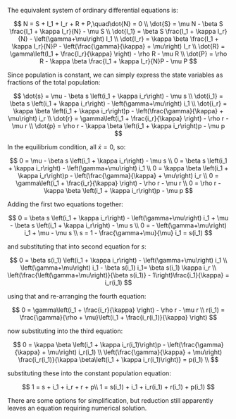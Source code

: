 The equivalent system of ordinary differential equations is:

$$
N = S + I_1 + I_r + R + P,\quad\dot{N} = 0 \\
\dot{S} = \mu N - \beta S \frac{I_1 + \kappa I_r}{N} - \mu S \\
\dot{I_1} = \beta S \frac{I_1 + \kappa I_r}{N} - \left(\gamma+\mu\right) I_1 \\
\dot{I_r} = \kappa \beta \frac{I_1 + \kappa I_r}{N}P - \left(\frac{\gamma}{\kappa}  + \mu\right) I_r \\
\dot{R} = \gamma\left(I_1 + \frac{I_r}{\kappa} \right) - \rho R - \mu R \\
\dot{P} = \rho R - \kappa \beta \frac{I_1 + \kappa I_r}{N}P - \mu P
$$

Since population is constant, we can simply express the state variables as fractions of the total population:

$$
\dot{s} = \mu - \beta s \left(i_1 + \kappa i_r\right) - \mu s \\
\dot{i_1} = \beta s \left(i_1 + \kappa i_r\right) - \left(\gamma+\mu\right) i_1 \\
\dot{i_r} = \kappa \beta \left(i_1 + \kappa i_r\right)p - \left(\frac{\gamma}{\kappa}  + \mu\right) i_r \\
\dot{r} = \gamma\left(i_1 + \frac{i_r}{\kappa} \right) - \rho r - \mu r \\
\dot{p} = \rho r - \kappa \beta \left(i_1 + \kappa i_r\right)p - \mu p
$$

In the equilibrium condition, all $\dot{x}=0$, so:

$$
0 = \mu - \beta s \left(i_1 + \kappa i_r\right) - \mu s \\
0 = \beta s \left(i_1 + \kappa i_r\right) - \left(\gamma+\mu\right) i_1 \\
0 = \kappa \beta \left(i_1 + \kappa i_r\right)p - \left(\frac{\gamma}{\kappa}  + \mu\right) i_r \\
0 = \gamma\left(i_1 + \frac{i_r}{\kappa} \right) - \rho r - \mu r \\
0 = \rho r - \kappa \beta \left(i_1 + \kappa i_r\right)p - \mu p
$$

Adding the first two equations together:

$$
0 = \beta s \left(i_1 + \kappa i_r\right) - \left(\gamma+\mu\right) i_1 + \mu - \beta s \left(i_1 + \kappa i_r\right) - \mu s \\
0 =  - \left(\gamma+\mu\right) i_1 + \mu - \mu s \\
s = 1 - \frac{\gamma+\mu}{\mu} i_1 = s(i_1)
$$

and substituting that into second equation for $s$:

$$
0 = \beta s(i_1) \left(i_1 + \kappa i_r\right) - \left(\gamma+\mu\right) i_1 \\
\left(\gamma+\mu\right) i_1 - \beta s(i_1) i_1= \beta s(i_1) \kappa i_r \\
\left(\frac{\left(\gamma+\mu\right)}{\beta s(i_1)} - 1\right)\frac{i_1}{\kappa} = i_r(i_1)
$$

using that and re-arranging the fourth equation:

$$
0 = \gamma\left(i_1 + \frac{i_r}{\kappa} \right) - \rho r - \mu r \\
r(i_1) = \frac{\gamma}{\rho + \mu}\left(i_1 + \frac{i_r(i_1)}{\kappa} \right)
$$

now substituting into the third equation:

$$
0 = \kappa \beta \left(i_1 + \kappa i_r(i_1)\right)p - \left(\frac{\gamma}{\kappa}  + \mu\right) i_r(i_1) \\
\left(\frac{\gamma}{\kappa}  + \mu\right) \frac{i_r(i_1)}{\kappa \beta\left(i_1 + \kappa i_r(i_1)\right)} = p(i_1) \\
$$

substituting these into the constant population equation:

$$
1 = s + i_1 + i_r + r + p\\
1 = s(i_1) + i_1 + i_r(i_1) + r(i_1) + p(i_1)
$$

There are some options for simplification, but reduction still apparently leaves an equation requiring numerical solution.